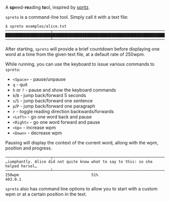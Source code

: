 A **sp**eed-**re**ading **to**ol, inspired by [spritz](http://spritzinc.com/).

`spreto` is a command-line tool. Simply call it with a text file:

    $ spreto examples/alice.txt
    ────────────────────┬───────────────────────────────────────────────────────────
    ████████████████████████████████████████████████████████████████████████████████
    ────────────────────┴───────────────────────────────────────────────────────────

After starting, `spreto` will provide a brief countdown before displaying one
word at a time from the given text file, at a default rate of 250wpm.

While running, you can use the keyboard to issue various commands to `spreto`:

- `<Space>` - pause/unpause
- `q` - quit
- `h` or `?` - pause and show the keyboard commands
- `b`/`B` - jump back/forward 5 seconds
- `s`/`S` - jump back/forward one sentence
- `p`/`P` - jump back/forward one paragraph
- `r` - toggle reading direction backwards/forwards
- `<Left>` - go one word back and pause
- `<Right>` - go one word forward and pause
- `<Up>` - increase wpm
- `<Down>` - decrease wpm

Pausing will display the context of the current word, allong with the wpm,
position and progress.

    ────────────────────┬───────────────────────────────────────────────────────────
    …iumphantly. Alice did not quite know what to say to this: so she helped hersel…
    ────────────────────┴───────────────────────────────────────────────────────────
    250wpm                                51%                                403.0.1

`spreto` also has command line options to allow you to start with a custom
wpm or at a certain position in the text.
